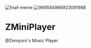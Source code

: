 ![fnaf-meme](https://user-images.githubusercontent.com/69709254/173927486-183d3750-bd7f-4648-b521-a28d248859f7.gif)
![969584966923091988](https://user-images.githubusercontent.com/69709254/173907704-5b5cc383-3156-43d7-a7f1-0325fdfa0837.gif)
# ZMiniPlayer
@Zemyoro's Music Player

